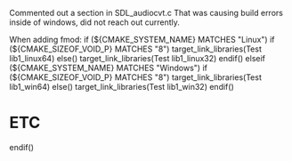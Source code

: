 Commented out a section in 
SDL_audiocvt.c
That was causing build errors inside of windows, did not reach out currently.

When adding fmod:
if (${CMAKE_SYSTEM_NAME} MATCHES "Linux")
    if (${CMAKE_SIZEOF_VOID_P} MATCHES "8")
        target_link_libraries(Test lib1_linux64)
    else()
        target_link_libraries(Test lib1_linux32)
    endif()
elseif (${CMAKE_SYSTEM_NAME} MATCHES "Windows")
    if (${CMAKE_SIZEOF_VOID_P} MATCHES "8")
        target_link_libraries(Test lib1_win64)
    else()
        target_link_libraries(Test lib1_win32)
    endif()
# ETC
endif()
